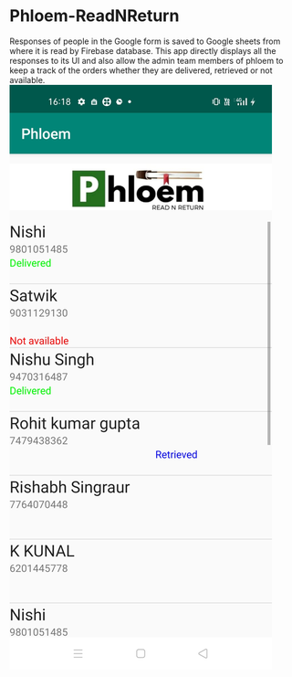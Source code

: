 # Phloem-ReadNReturn
Responses of people in the Google form is saved to Google sheets from where it is read by Firebase database. This app directly displays all the responses to its UI and also allow the admin team members of phloem to keep a track of the orders whether they are delivered, retrieved or not available.
![Screenshot](https://github.com/princesv/Phloem-ReadNReturn/blob/master/Screenshot_2020-08-02-16-18-55-21_e46387f68393a767fef05a21c9d11db9.jpg)
